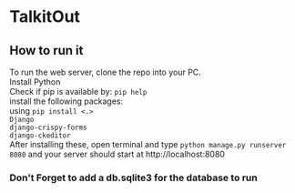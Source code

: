 # TalkitOut


## How to run it

To run the web server, clone the repo into your PC. </br>
Install Python</br>
Check if pip is available by: `pip help`</br>
install the following packages:</br>
using `pip install <.>` </br>
`Django`</br>
`django-crispy-forms`</br>
`django-ckeditor`</br>
After installing these, open terminal and type `python manage.py runserver 8080`  and your server should start at http://localhost:8080

### Don't Forget to add a db.sqlite3 for the database to run
